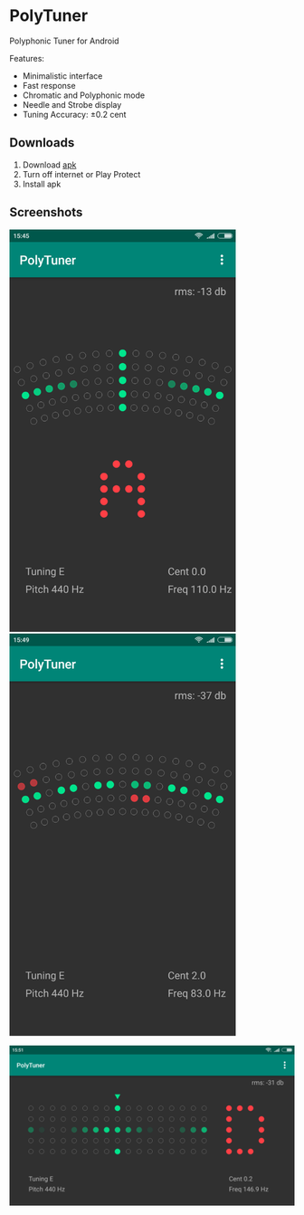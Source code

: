 # PolyTuner
Polyphonic Tuner for Android

Features:
* Minimalistic interface
* Fast response
* Chromatic and Polyphonic mode
* Needle and Strobe display
* Tuning Accuracy: ±0.2 cent

## Downloads
1. Download [apk](https://github.com/eclipse7/PolyTuner/releases/download/v2.0/polytuner-v2.0.apk)
2. Turn off internet or Play Protect
3. Install apk

## Screenshots
<p float="left">
  <img src="images/1.png" width="400" />
  <img src="images/2.png" width="400" /> 
</p>
<img src="images/3.png" width="700" />

